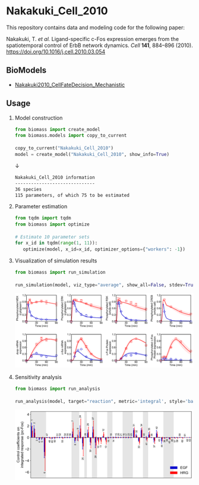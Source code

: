# Nakakuki_Cell_2010

This repository contains data and modeling code for the following paper:

Nakakuki, T. _et al._ Ligand-specific c-Fos expression emerges from the spatiotemporal control of ErbB network dynamics. _Cell_ **141**, 884–896 (2010). https://doi.org/10.1016/j.cell.2010.03.054

## BioModels

- [Nakakuki2010_CellFateDecision_Mechanistic](https://www.ebi.ac.uk/biomodels/BIOMD0000000250)

## Usage

1. Model construction

   ```python
   from biomass import create_model
   from biomass.models import copy_to_current

   copy_to_current("Nakakuki_Cell_2010")
   model = create_model("Nakakuki_Cell_2010", show_info=True)
   ```

   ↓

   ```
   Nakakuki_Cell_2010 information
   ------------------------------
   36 species
   115 parameters, of which 75 to be estimated
   ```

2. Parameter estimation

   ```python
   from tqdm import tqdm
   from biomass import optimize

   # Estimate 10 parameter sets
   for x_id in tqdm(range(1, 11)):
      optimize(model, x_id=x_id, optimizer_options={"workers": -1})
   ```

3. Visualization of simulation results

   ```python
   from biomass import run_simulation

   run_simulation(model, viz_type="average", show_all=False, stdev=True)
   ```

   ![simulation_average](https://raw.githubusercontent.com/biomass-dev/biomass/master/docs/_static/img/simulation_average.png)

4. Sensitivity analysis

   ```python
   from biomass import run_analysis

   run_analysis(model, target="reaction", metric='integral', style='barplot')
   ```

   ![sensitivity_PcFos](https://raw.githubusercontent.com/biomass-dev/biomass/master/docs/_static/img/sensitivity_PcFos.png)
